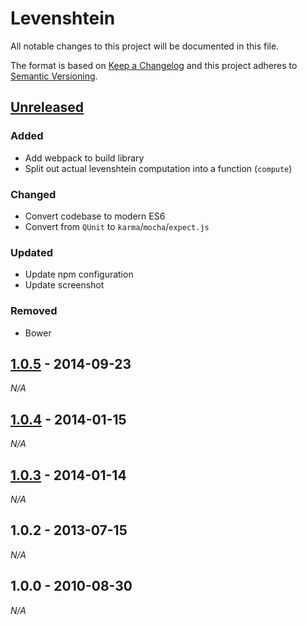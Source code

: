 # Levenshtein

All notable changes to this project will be documented in this file.

The format is based on [Keep a Changelog](http://keepachangelog.com/)
and this project adheres to [Semantic Versioning](http://semver.org/).

## [Unreleased]

### Added

* Add webpack to build library
* Split out actual levenshtein computation into a function (`compute`)

### Changed

* Convert codebase to modern ES6
* Convert from `QUnit` to `karma`/`mocha`/`expect.js`

### Updated

* Update npm configuration
* Update screenshot

### Removed

* Bower

## [1.0.5] - 2014-09-23

*N/A*

## [1.0.4] - 2014-01-15

*N/A*

## [1.0.3] - 2014-01-14

*N/A*

## 1.0.2 - 2013-07-15

*N/A*

## 1.0.0 - 2010-08-30

*N/A*

[Unreleased]: https://github.com/gf3/Levenshtein/compare/1.0.5...HEAD
[1.0.5]: https://github.com/gf3/Levenshtein/compare/v1.0.4...1.0.5
[1.0.4]: https://github.com/gf3/Levenshtein/compare/v1.0.3...v1.0.4
[1.0.3]: https://github.com/gf3/Levenshtein/compare/v1.0.2...v1.0.3
